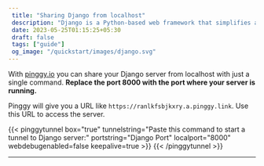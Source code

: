 ```yaml
---
 title: "Sharing Django from localhost" 
 description: "Django is a Python-based web framework that simplifies and accelerates the process of building web applications."
 date: 2023-05-25T01:15:25+05:30 
 draft: false 
 tags: ["guide"]
 og_image: "/quickstart/images/django.svg"
---
```


With [pinggy.io](https://pinggy.io) you can share your Django server from localhost with just a single command. **Replace the port 8000 with the port where your server is running.**

Pinggy will give you a URL like `https://ranlkfsbjkxry.a.pinggy.link`. Use this URL to access the server.

{{< pinggytunnel box="true" tunnelstring="Paste this command to start a tunnel to Django server:" portstring="Django Port" localport="8000" webdebugenabled=false keepalive=true >}}
{{< /pinggytunnel >}}

<hr>
